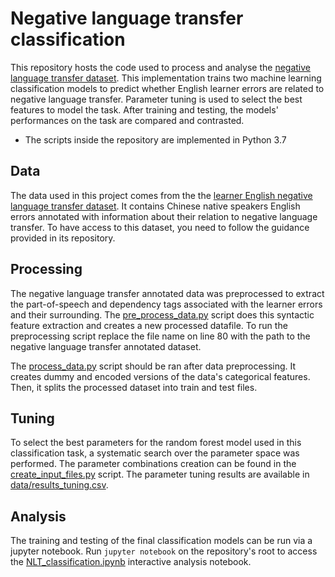 # Negative language transfer classification

This repository hosts the code used to process and analyse the [negative language transfer dataset](https://github.com/EdTeKLA/LanguageTransfer). This implementation trains two machine learning classification models to predict whether English learner errors are related to negative language transfer. Parameter tuning is used to select the best features to model the task. After training and testing, the models' performances on the task are compared and contrasted.

* The scripts inside the repository are implemented in Python 3.7

## Data
The data used in this project comes from the the [learner English negative language transfer dataset](https://github.com/EdTeKLA/LanguageTransfer). It contains Chinese native speakers English errors annotated with information about their relation to negative language transfer. To have access to this dataset, you need to follow the guidance provided in its repository.

## Processing
The negative language transfer annotated data was preprocessed to extract the part-of-speech and dependency tags associated with the learner errors and their surrounding. The [pre_process_data.py](pre_process_data.py) script does this syntactic feature extraction and creates a new processed datafile. To run the preprocessing script replace the file name on line 80 with the path to the negative language transfer annotated dataset.

The [process_data.py](process_data.py) script should be ran after data preprocessing. It creates dummy and encoded versions of the data's categorical features. Then, it splits the processed dataset into train and test files.

## Tuning
To select the best parameters for the random forest model used in this classification task, a systematic search over the parameter space was performed. The parameter combinations creation can be found in the [create_input_files.py](create_input_files.py) script. The parameter tuning results are available in [data/results_tuning.csv](data/results_tuning.csv).

## Analysis
The training and testing of the final classification models can be run via a jupyter notebook. Run `jupyter notebook` on the repository's root to access the [NLT_classification.ipynb](NLT_classification.ipynb) interactive analysis notebook.